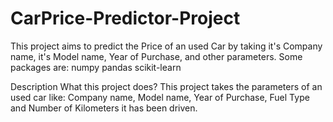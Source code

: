 # CarPrice-Predictor-Project
This project aims to predict the Price of an used Car by taking it's Company name, it's Model name, Year of Purchase, and other parameters.
Some packages are:
  numpy
  pandas
  scikit-learn

Description
  What this project does?
  This project takes the parameters of an used car like: Company name, Model name, Year of Purchase, Fuel Type and Number of Kilometers it has been driven.
